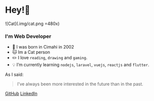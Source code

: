 # Hey!:wave:

![Cat](.img/cat.png =480x)

### **I'm Web Developer**  
- :date: I was born in Cimahi in 2002
- :cat: Im a Cat person
- :pencil2: I love `reading`, `drawing` and `gaming`.
- :bulb: I’m currently learning `nodejs`, `laravel`, `vuejs`, `reactjs` and `flutter`.

As I said:
> I’ve always been more interested
> in the future than in the past.

[GitHub](http://github.com/edzerostudio)
[LinkedIn](https://www.linkedin.com/in/restu-edo-setiaji-06314b1b0/)

<!--
**edzerostudio/edzerostudio** is a ✨ _special_ ✨ repository because its `README.md` (this file) appears on your GitHub profile.

Here are some ideas to get you started:

- 🔭 I’m currently working on ...
- 🌱 I’m currently learning ...
- 👯 I’m looking to collaborate on ...
- 🤔 I’m looking for help with ...
- 💬 Ask me about ...
- 📫 How to reach me: ...
- 😄 Pronouns: ...
- ⚡ Fun fact: ...
-->
